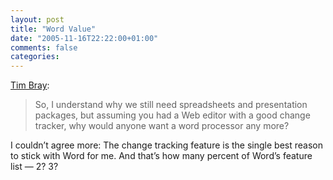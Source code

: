 ```yaml
---
layout: post
title: "Word Value"
date: "2005-11-16T22:22:00+01:00"
comments: false
categories: 
---
```


<p><a href="http://www.tbray.org/ongoing/When/200x/2005/11/12/Resume-Blues">Tim Bray</a>:</p>

<blockquote>
<p>So, I understand why we still need spreadsheets and presentation packages, but assuming you had a Web editor with a good change tracker, why would anyone want a word processor any more?</p>
</blockquote>

<p>I couldn&#8217;t agree more: The change tracking feature is the single best reason to stick with Word for me. And that&#8217;s how many percent of Word&#8217;s feature list &#8212; 2? 3?</p>


